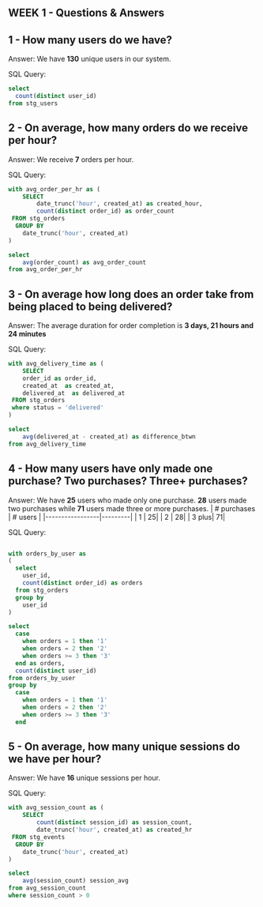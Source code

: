 ## WEEK 1 - Questions & Answers

## 1 - How many users do we have?
Answer: We have **130** unique users in our system.

SQL Query:
``` sql
select 
  count(distinct user_id)
from stg_users
```

## 2 - On average, how many orders do we receive per hour?
Answer: We receive **7** orders per hour.

SQL Query:
``` sql
with avg_order_per_hr as (
    SELECT 
        date_trunc('hour', created_at) as created_hour,
        count(distinct order_id) as order_count
 FROM stg_orders
  GROUP BY
    date_trunc('hour', created_at)
)

select 
    avg(order_count) as avg_order_count
from avg_order_per_hr
```

## 3 - On average how long does an order take from being placed to being delivered?
Answer: The average duration for order completion is **3 days, 21 hours and 24 minutes**

SQL Query:
``` sql
with avg_delivery_time as (
    SELECT 
    order_id as order_id,
    created_at  as created_at,
    delivered_at  as delivered_at
 FROM stg_orders
 where status = 'delivered'
)

select 
    avg(delivered_at - created_at) as difference_btwn
from avg_delivery_time
```

## 4 - How many users have only made one purchase? Two purchases? Three+ purchases?
Answer: We have **25** users who made only one purchase. **28** users made two purchases while **71** users made three or more purchases.
| # purchases     | # users |
|-----------------|---------|
|            1    |       25|
|            2    |       28|
|           3 plus|       71|

SQL Query:
``` sql

with orders_by_user as
(
  select
    user_id,
    count(distinct order_id) as orders
  from stg_orders
  group by 
    user_id
)

select
  case 
    when orders = 1 then '1'
    when orders = 2 then '2'
    when orders >= 3 then '3'
  end as orders,
  count(distinct user_id)
from orders_by_user
group by 
  case 
    when orders = 1 then '1'
    when orders = 2 then '2'
    when orders >= 3 then '3'
  end
```

## 5 - On average, how many unique sessions do we have per hour?
Answer: We have **16** unique sessions per hour.

SQL Query:
``` sql
with avg_session_count as (
    SELECT 
        count(distinct session_id) as session_count,
        date_trunc('hour', created_at) as created_hr
 FROM stg_events
  GROUP BY
    date_trunc('hour', created_at)
)

select 
    avg(session_count) session_avg
from avg_session_count
where session_count > 0
```
